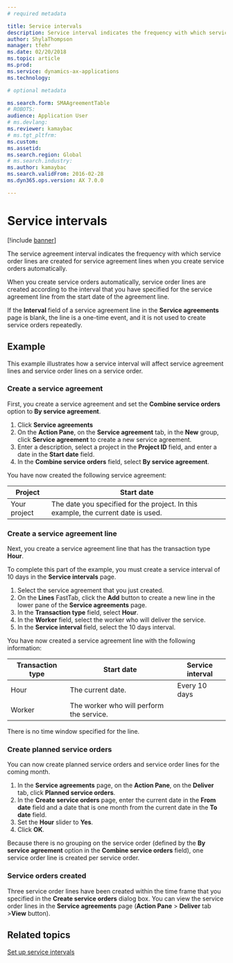 ```yaml
---
# required metadata

title: Service intervals
description: Service interval indicates the frequency with which service order lines are created for service agreement lines when you create service orders.
author: ShylaThompson
manager: tfehr
ms.date: 02/20/2018
ms.topic: article
ms.prod: 
ms.service: dynamics-ax-applications
ms.technology: 

# optional metadata

ms.search.form: SMAAgreementTable
# ROBOTS: 
audience: Application User
# ms.devlang: 
ms.reviewer: kamaybac
# ms.tgt_pltfrm: 
ms.custom: 
ms.assetid: 
ms.search.region: Global
# ms.search.industry: 
ms.author: kamaybac
ms.search.validFrom: 2016-02-28
ms.dyn365.ops.version: AX 7.0.0

---
```


# Service intervals

[!include [banner](../includes/banner.md)]

The service agreement interval indicates the frequency with which service order lines are created for service agreement lines when you create service orders automatically.

When you create service orders automatically, service order lines are created according to the interval that you have specified for the service agreement line from the start date of the agreement line.

If the **Interval** field of a service agreement line in the **Service agreements** page is blank, the line is a one-time event, and it is not used to create service orders repeatedly.

## Example

This example illustrates how a service interval will affect service agreement lines and service order lines on a service order.

### Create a service agreement

First, you create a service agreement and set the **Combine service orders** option to **By service agreement**.

1. Click **Service agreements**
2. On the **Action Pane**, on the **Service agreement** tab, in the **New** group, click **Service agreement** to create a new service agreement.
3. Enter a description, select a project in the **Project ID** field, and enter a date in the **Start date** field.
4. In the **Combine service orders** field, select **By service agreement**.

You have now created the following service agreement:

| Project      | Start date                                                                         |
|--------------|------------------------------------------------------------------------------------|
| Your project | The date you specified for the project. In this example, the current date is used. |

### Create a service agreement line

Next, you create a service agreement line that has the transaction type **Hour**.

To complete this part of the example, you must create a service interval of 10 days in the **Service intervals** page. 

1. Select the service agreement that you just created. 
2. On the **Lines** FastTab, click the **Add** button to create a new line in the lower pane of the **Service agreements** page.
3. In the **Transaction type** field, select **Hour**.
4. In the **Worker** field, select the worker who will deliver the service.
5. In the **Service interval** field, select the 10 days interval.

You have now created a service agreement line with the following information:

| Transaction type | Start date                               | Service interval |
|------------------|------------------------------------------|------------------|
| Hour             | The current date.                        | Every 10 days    |
| Worker           | The worker who will perform the service. |                  |

There is no time window specified for the line. 

### Create planned service orders

You can now create planned service orders and service order lines for the coming month.

1. In the **Service agreements** page, on the **Action Pane**, on the **Deliver** tab, click **Planned service orders**.
2. In the **Create service orders** page, enter the current date in the **From date** field and a date that is one month from the current date in the **To date** field.
3. Set the **Hour** slider to **Yes**. 
4. Click **OK**.

Because there is no grouping on the service order (defined by the **By service agreement** option in the **Combine service orders** field), one service order line is created per service order.

### Service orders created

Three service order lines have been created within the time frame that you specified in the **Create service orders** dialog box. You can view the service order lines in the **Service agreements** page (**Action Pane** \> **Deliver** tab \>**View** button).

## Related topics

[Set up service intervals](set-up-service-intervals.md)  

